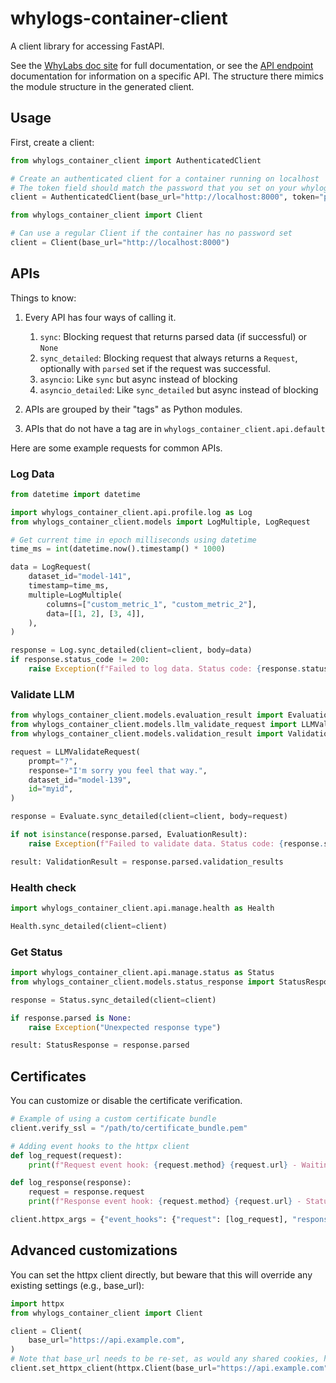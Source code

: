 # whylogs-container-client

A client library for accessing FastAPI.

See the [WhyLabs doc site](https://docs.whylabs.ai/docs/integrations-whylogs-container) for full documentation, or see the [API
endpoint](https://whylabs.github.io/whylogs-container-python-docs/whylogs-container-python.html#operation/log_docs_log_docs_post)
documentation for information on a specific API. The structure there mimics the module structure in the generated client.

## Usage

First, create a client:

```python
from whylogs_container_client import AuthenticatedClient

# Create an authenticated client for a container running on localhost
# The token field should match the password that you set on your whylogs container deployment.
client = AuthenticatedClient(base_url="http://localhost:8000", token="password", prefix="", auth_header_name="X-API-Key")

from whylogs_container_client import Client

# Can use a regular Client if the container has no password set
client = Client(base_url="http://localhost:8000")
```

## APIs

Things to know:

1. Every API has four ways of calling it.

   1. `sync`: Blocking request that returns parsed data (if successful) or `None`
   1. `sync_detailed`: Blocking request that always returns a `Request`, optionally with `parsed` set if the request was successful.
   1. `asyncio`: Like `sync` but async instead of blocking
   1. `asyncio_detailed`: Like `sync_detailed` but async instead of blocking

1. APIs are grouped by their "tags" as Python modules.
1. APIs that do not have a tag are in `whylogs_container_client.api.default`

Here are some example requests for common APIs.

### Log Data

```python
from datetime import datetime

import whylogs_container_client.api.profile.log as Log
from whylogs_container_client.models import LogMultiple, LogRequest

# Get current time in epoch milliseconds using datetime
time_ms = int(datetime.now().timestamp() * 1000)

data = LogRequest(
    dataset_id="model-141",
    timestamp=time_ms,
    multiple=LogMultiple(
        columns=["custom_metric_1", "custom_metric_2"],
        data=[[1, 2], [3, 4]],
    ),
)

response = Log.sync_detailed(client=client, body=data)
if response.status_code != 200:
    raise Exception(f"Failed to log data. Status code: {response.status_code}")
```

### Validate LLM

```python
from whylogs_container_client.models.evaluation_result import EvaluationResult
from whylogs_container_client.models.llm_validate_request import LLMValidateRequest
from whylogs_container_client.models.validation_result import ValidationResult

request = LLMValidateRequest(
    prompt="?",
    response="I'm sorry you feel that way.",
    dataset_id="model-139",
    id="myid",
)

response = Evaluate.sync_detailed(client=client, body=request)

if not isinstance(response.parsed, EvaluationResult):
    raise Exception(f"Failed to validate data. Status code: {response.status_code}. {response.parsed}")

result: ValidationResult = response.parsed.validation_results
```

### Health check

```python
import whylogs_container_client.api.manage.health as Health

Health.sync_detailed(client=client)
```

### Get Status

```python
import whylogs_container_client.api.manage.status as Status
from whylogs_container_client.models.status_response import StatusResponse

response = Status.sync_detailed(client=client)

if response.parsed is None:
    raise Exception("Unexpected response type")

result: StatusResponse = response.parsed
```

## Certificates

You can customize or disable the certificate verification.

```python
# Example of using a custom certificate bundle
client.verify_ssl = "/path/to/certificate_bundle.pem"
```

```python
# Adding event hooks to the httpx client
def log_request(request):
    print(f"Request event hook: {request.method} {request.url} - Waiting for response")

def log_response(response):
    request = response.request
    print(f"Response event hook: {request.method} {request.url} - Status {response.status_code}")

client.httpx_args = {"event_hooks": {"request": [log_request], "response": [log_response]}}
```

## Advanced customizations

You can set the httpx client directly, but beware that this will override any existing settings (e.g., base_url):

```python
import httpx
from whylogs_container_client import Client

client = Client(
    base_url="https://api.example.com",
)
# Note that base_url needs to be re-set, as would any shared cookies, headers, etc.
client.set_httpx_client(httpx.Client(base_url="https://api.example.com", proxies="http://localhost:8030"))
```
